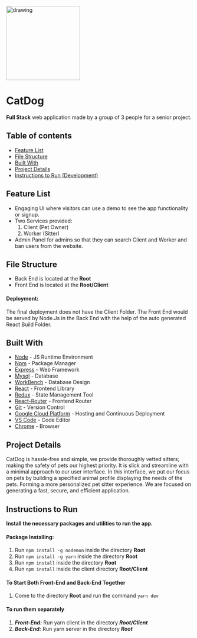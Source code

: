 <img src="https://i.ibb.co/GFPnN56/logo.png" alt="drawing" width="200"/>

# CatDog

**Full Stack** web application made by a group of 3 people for a senior project. 


## Table of contents

  * [Feature List](#feature-list)
  * [File Structure](#file-structure)
  * [Built With](#built-with)
  * [Project Details](#project-details)
  * [Instructions to Run (Development)](#instructions-to-run)


## Feature List
 * Engaging UI where visitors can use a demo to see the app functionality or signup.
 * Two Services provided: 
     1) Client (Pet Owner)
     2) Worker (Sitter)
 * Admin Panel for admins so that they can search Client and Worker and ban users from the website.

## File Structure
 * Back End is located at the **Root**
 * Front End is located at the **Root/Client**
 #### Deployment:
 The final deployment does not have the Client Folder. The Front End would be served by Node.Js in the Back End with the help of the auto generated React Build Folder.
 

## Built With

- [Node](https://nodejs.org) - JS Runtime Environment
- [Npm](https://www.npmjs.com) - Package Manager
- [Express](https://expressjs.com/en/starter/installing.html) - Web Framework
- [Mysql](https://mysql.com) - Database 
- [WorkBench](https://www.mysql.com/products/workbench/) - Database Design
- [React](https://reactjs.org) - Frontend Library
- [Redux](http://redux.js.org) - State Management Tool
- [React-Router](https://reacttraining.com/react-router/web/guides/philosophy) - Frontend Router
- [Git](https://git-scm.com) - Version Control
- [Google Cloud Platform](https://cloud.google.com/) - Hosting and Continuous Deployment
- [VS Code](https://code.visualstudio.com) - Code Editor
- [Chrome](https://www.google.com/chrome/browser/desktop/index.html) - Browser

## Project Details
CatDog is hassle-free and simple, we provide thoroughly vetted sitters; making the
safety of pets our highest priority. It is slick and streamline with a minimal approach to our user
interface. In this interface, we put our focus on pets by building a specified animal profile
displaying the needs of the pets. Forming a more personalized pet sitter experience. We are
focused on generating a fast, secure, and efficient application.

## Instructions to Run
  **Install the necessary packages and utilities to run the app.**

#### Package Installing: 

1) Run ```npm install -g nodemon``` inside the directory **Root**
2) Run ```npm install -g yarn``` inside the directory **Root**
3) Run ```npm install``` inside the directory **Root**
3) Run ```npm install``` inside the client directory **Root/Client**


#### To Start Both Front-End and Back-End Together
1) Come to the directory **Root** and run the command ```yarn dev``` 

#### To run them separately
1) ***Front-End:*** Run yarn client in the directory ***Root/Client***
2) ***Back-End:***  Run yarn server in the directory ***Root***


